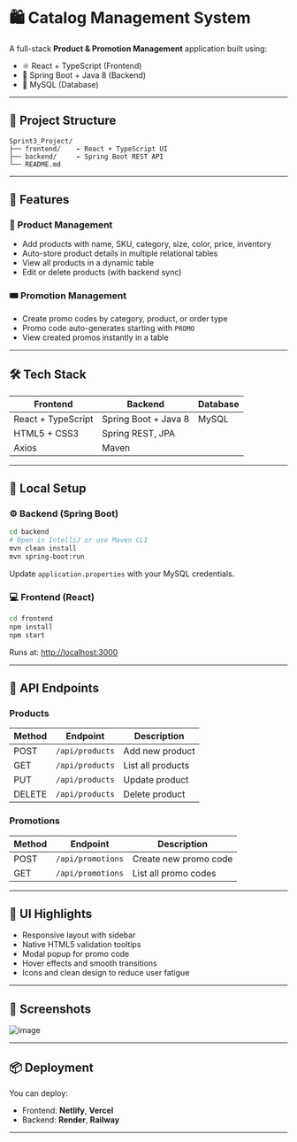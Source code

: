 
# 🛍️ Catalog Management System

A full-stack **Product & Promotion Management** application built using:

- ⚛️ React + TypeScript (Frontend)
- 🌱 Spring Boot + Java 8 (Backend)
- 🐬 MySQL (Database)

---

## 📁 Project Structure

```
Sprint3_Project/
├── frontend/    ← React + TypeScript UI
├── backend/     ← Spring Boot REST API
└── README.md
```

---

## 🚀 Features

### 🛒 Product Management

- Add products with name, SKU, category, size, color, price, inventory
- Auto-store product details in multiple relational tables
- View all products in a dynamic table
- Edit or delete products (with backend sync)

### 🎟️ Promotion Management

- Create promo codes by category, product, or order type
- Promo code auto-generates starting with `PROMO`
- View created promos instantly in a table

---

## 🛠️ Tech Stack

| Frontend         | Backend         | Database |
|------------------|------------------|----------|
| React + TypeScript | Spring Boot + Java 8 | MySQL    |
| HTML5 + CSS3     | Spring REST, JPA |          |
| Axios            | Maven            |          |

---

## 🔧 Local Setup

### ⚙️ Backend (Spring Boot)

```bash
cd backend
# Open in IntelliJ or use Maven CLI
mvn clean install
mvn spring-boot:run
```

Update `application.properties` with your MySQL credentials.

### 💻 Frontend (React)

```bash
cd frontend
npm install
npm start
```

Runs at: [http://localhost:3000](http://localhost:3000)

---

## 🔗 API Endpoints

### Products
| Method | Endpoint            | Description         |
|--------|---------------------|---------------------|
| POST   | `/api/products`     | Add new product     |
| GET    | `/api/products`     | List all products   |
| PUT    | `/api/products`     | Update product      |
| DELETE | `/api/products`     | Delete product      |

### Promotions
| Method | Endpoint            | Description             |
|--------|---------------------|-------------------------|
| POST   | `/api/promotions`   | Create new promo code   |
| GET    | `/api/promotions`   | List all promo codes    |

---

## 🎨 UI Highlights

- Responsive layout with sidebar
- Native HTML5 validation tooltips
- Modal popup for promo code
- Hover effects and smooth transitions
- Icons and clean design to reduce user fatigue

---

## 📸 Screenshots

![image](https://github.com/user-attachments/assets/ce871ff9-6aae-4554-8dd0-9fbe5368f160)


---

## 📦 Deployment

You can deploy:
- Frontend: **Netlify**, **Vercel**
- Backend: **Render**, **Railway**


---

